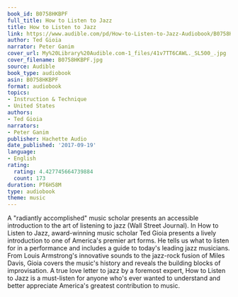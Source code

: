 ```yaml
---
book_id: B0758HKBPF
full_title: How to Listen to Jazz
title: How to Listen to Jazz
link: https://www.audible.com/pd/How-to-Listen-to-Jazz-Audiobook/B0758HKBPF
author: Ted Gioia
narrator: Peter Ganim
cover_url: My%20Library%20Audible.com-1_files/41v7TT6CAWL._SL500_.jpg
cover_filename: B0758HKBPF.jpg
source: Audible
book_type: audiobook
asin: B0758HKBPF
format: audiobook
topics:
- Instruction & Technique
- United States
authors:
- Ted Gioia
narrators:
- Peter Ganim
publisher: Hachette Audio
date_published: '2017-09-19'
language:
- English
rating:
  rating: 4.427745664739884
  count: 173
duration: PT6H58M
type: audiobook
theme: music
---
```

A "radiantly accomplished" music scholar presents an accessible introduction to the art of listening to jazz (Wall Street Journal).
In How to Listen to Jazz, award-winning music scholar Ted Gioia presents a lively introduction to one of America's premier art forms. He tells us what to listen for in a performance and includes a guide to today's leading jazz musicians. From Louis Armstrong's innovative sounds to the jazz-rock fusion of Miles Davis, Gioia covers the music's history and reveals the building blocks of improvisation. A true love letter to jazz by a foremost expert, How to Listen to Jazz is a must-listen for anyone who's ever wanted to understand and better appreciate America's greatest contribution to music.
